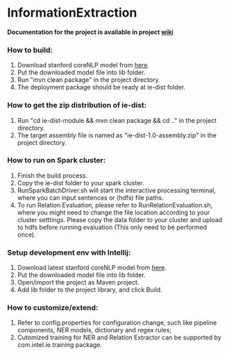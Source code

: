 # InformationExtraction

**Documentation for the project is available in project [wiki](https://github.com/intel-analytics/InformationExtraction/wiki)**

### How to build:

1. Download stanford coreNLP model from [here](https://drive.google.com/open?id=0B9zID9CU9HQeMEt6clEwT2dFdms).
2. Put the downloaded model file into lib folder.
3. Run "mvn clean package" in the project directory.
4. The deployment package should be ready at ie-dist folder.

### How to get the zip distribution of ie-dist:

1. Run "cd ie-dist-module && mvn clean package && cd .." in the project directory.
2. The target assembly file is named as "ie-dist-1.0-assembly.zip" in the project directory.

### How to run on Spark cluster:

1. Finish the build process.
2. Copy the ie-dist folder to your spark cluster.
3. RunSparkBatchDriver.sh will start the interactive processing terminal, where you can input sentences or (hdfs) file paths.
4. To run Relation Evaluation, please refer to RunRelationEvaluation.sh, where you might need to change the file location according to your cluster setttings. Please copy the data folder to your cluster and upload to hdfs before running evaluation (This only need to be performed once).

### Setup development env with Intellij:

1. Download latest stanford coreNLP model from [here](https://drive.google.com/open?id=0B9zID9CU9HQeMEt6clEwT2dFdms).
2. Put the downloaded model file into lib folder.
3. Open/import the project as Maven project.
4. Add lib folder to the project library, and click Build.

### How to customize/extend:

1. Refer to config.properties for configuration change, such like pipeline components, NER models, dictionary and regex rules;
2. Cutomized training for NER and Relation Extractor can be supported by com.intel.ie.training package.

